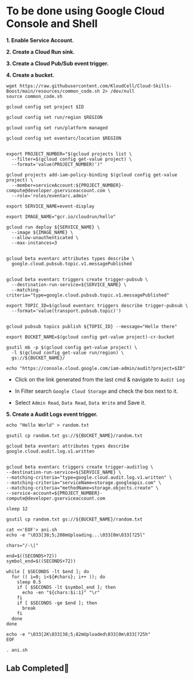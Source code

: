 # **To be done using Google Cloud Console and Shell**

**1. Enable Service Account.**

**2. Create a Cloud Run sink.**

**3. Create a Cloud Pub/Sub event trigger.**

**4. Create a bucket.**
```
wget https://raw.githubusercontent.com/KloudCell/Cloud-Skills-Boost/main/resources/common_code.sh 2> /dev/null
source common_code.sh

gcloud config set project $ID

gcloud config set run/region $REGION

gcloud config set run/platform managed

gcloud config set eventarc/location $REGION


export PROJECT_NUMBER="$(gcloud projects list \
  --filter=$(gcloud config get-value project) \
  --format='value(PROJECT_NUMBER)')"

gcloud projects add-iam-policy-binding $(gcloud config get-value project) \
  --member=serviceAccount:${PROJECT_NUMBER}-compute@developer.gserviceaccount.com \
  --role='roles/eventarc.admin'

export SERVICE_NAME=event-display

export IMAGE_NAME="gcr.io/cloudrun/hello"

gcloud run deploy ${SERVICE_NAME} \
  --image ${IMAGE_NAME} \
  --allow-unauthenticated \
  --max-instances=3


gcloud beta eventarc attributes types describe \
  google.cloud.pubsub.topic.v1.messagePublished


gcloud beta eventarc triggers create trigger-pubsub \
  --destination-run-service=${SERVICE_NAME} \
  --matching-criteria="type=google.cloud.pubsub.topic.v1.messagePublished"

export TOPIC_ID=$(gcloud eventarc triggers describe trigger-pubsub \
  --format='value(transport.pubsub.topic)')


gcloud pubsub topics publish ${TOPIC_ID} --message="Hello there"

export BUCKET_NAME=$(gcloud config get-value project)-cr-bucket

gsutil mb -p $(gcloud config get-value project) \
  -l $(gcloud config get-value run/region) \
  gs://${BUCKET_NAME}/

echo "https://console.cloud.google.com/iam-admin/audit?project=$ID"
```

- Click on the link generated from the last cmd & navigate to `Audit Log`

- In Filter search `Google Cloud Storage` and check the box next to it.

- Select `Admin Read`, `Data Read`, `Data Write` and Save it.

**5. Create a Audit Logs event trigger.**
```
echo "Hello World" > random.txt

gsutil cp random.txt gs://${BUCKET_NAME}/random.txt

gcloud beta eventarc attributes types describe google.cloud.audit.log.v1.written


gcloud beta eventarc triggers create trigger-auditlog \
--destination-run-service=${SERVICE_NAME} \
--matching-criteria="type=google.cloud.audit.log.v1.written" \
--matching-criteria="serviceName=storage.googleapis.com" \
--matching-criteria="methodName=storage.objects.create" \
--service-account=${PROJECT_NUMBER}-compute@developer.gserviceaccount.com

sleep 12

gsutil cp random.txt gs://${BUCKET_NAME}/random.txt

cat <<'EOF'> ani.sh
echo -e "\033[38;5;208mUploading...\033[0m\033[?25l"

chars="/-\|"

end=$((SECONDS+72))
symbol_end=$((SECONDS+72))

while [ $SECONDS -lt $end ]; do
  for (( i=0; i<${#chars}; i++ )); do
    sleep 0.5
    if [ $SECONDS -lt $symbol_end ]; then
      echo -en "${chars:$i:1}" "\r"
    fi
    if [ $SECONDS -ge $end ]; then
      break
    fi
  done
done

echo -e "\033[2K\033[38;5;82mUploaded\033[0m\033[?25h"
EOF

. ani.sh

```

## Lab Completed🎉